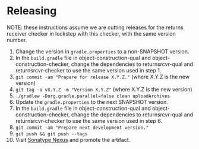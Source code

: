 Releasing
=========

NOTE: these instructions assume we are cutting releases for the returns receiver checker in lockstep with this checker, with the same version number.

 1. Change the version in `gradle.properties` to a non-SNAPSHOT version.
 2. In the `build.gradle` file in object-construction-qual and object-construction-checker, change the dependencies to returnsrcvr-qual and returnsrcvr-checker to use the same version used in step 1.
 3. `git commit -am "Prepare for release X.Y.Z."` (where X.Y.Z is the new version)
 4. `git tag -a vX.Y.Z -m "Version X.Y.Z"` (where X.Y.Z is the new version)
 5. `./gradlew -Dorg.gradle.parallel=false clean uploadArchives`
 6. Update the `gradle.properties` to the next SNAPSHOT version.
 7. In the `build.gradle` file in object-construction-qual and object-construction-checker, change the dependencies to returnsrcvr-qual and returnsrcvr-checker to use the same version used in step 6.
 8. `git commit -am "Prepare next development version."`
 9. `git push && git push --tags`
 10. Visit [Sonatype Nexus](https://oss.sonatype.org/) and promote the artifact.
